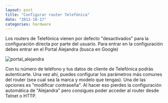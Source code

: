 ```yaml
---
layout: post
title: "Configurar router Telefónica"
date: "2012-10-17"
categories: hardware
---
```


Los routers de Telefónica vienen por defecto "desactivados" para la configuración directa por parte del usuario. Para entrar en la configuración debes entrar en el Portal Alejandra (busca en Google)

![portal_alejandra](images/8085993109_d3149e107b.jpg)

Con tu número de teléfono y tus datos de cliente de Telefónica podrás autenticarte. Una vez ahí, puedes configurar los parámetros más comunes del router (sea cual sea la marca y modelo que tengas). Una de las opciones es "modificar contraseña". Al hacer eso pierdes la configuración automática de "Alejandra" pero consigues poder acceder al router desde Telnet o HTTP.
